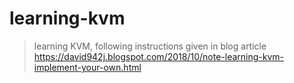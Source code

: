 # learning-kvm
> learning KVM, following instructions given in blog article https://david942j.blogspot.com/2018/10/note-learning-kvm-implement-your-own.html

